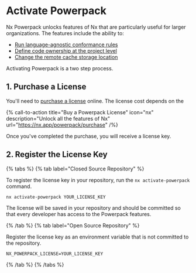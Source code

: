 # Activate Powerpack

Nx Powerpack unlocks features of Nx that are particularly useful for larger organizations. The features include the ability to:

- [Run language-agnostic conformance rules](/features/powerpack/conformance)
- [Define code ownership at the project level](/features/powerpack/owners)
- [Change the remote cache storage location](/features/powerpack/custom-caching)

Activating Powerpack is a two step process.

## 1. Purchase a License

You'll need to [purchase a license](https://nx.app/powerpack/purchase) online. The license cost depends on the

{% call-to-action title="Buy a Powerpack License" icon="nx" description="Unlock all the features of Nx" url="https://nx.app/powerpack/purchase" /%}

Once you've completed the purchase, you will receive a license key.

## 2. Register the License Key

{% tabs %}
{% tab label="Closed Source Repository" %}

To register the license key in your repository, run the `nx activate-powerpack` command.

```shell
nx activate-powerpack YOUR_LICENSE_KEY
```

The license will be saved in your repository and should be committed so that every developer has access to the Powerpack features.

{% /tab %}
{% tab label="Open Source Repository" %}

Register the license key as an environment variable that is not committed to the repository.

```{% fileName=".env" %}
NX_POWERPACK_LICENSE=YOUR_LICENSE_KEY
```

{% /tab %}
{% /tabs %}
